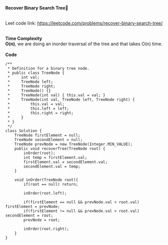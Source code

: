 **Recover Binary Search Tree🦽**<br><br>

Leet code link: https://leetcode.com/problems/recover-binary-search-tree/ <br><br>

**Time Complexity**<br>
**O(n)**, we are doing an inorder traversal of the tree and that takes O(n) time. 
<br><br>
**Code**<br>
```
/**
 * Definition for a binary tree node.
 * public class TreeNode {
 *     int val;
 *     TreeNode left;
 *     TreeNode right;
 *     TreeNode() {}
 *     TreeNode(int val) { this.val = val; }
 *     TreeNode(int val, TreeNode left, TreeNode right) {
 *         this.val = val;
 *         this.left = left;
 *         this.right = right;
 *     }
 * }
 */
class Solution {
    TreeNode firstElement = null;
    TreeNode secondElement = null;
    TreeNode prevNode = new TreeNode(Integer.MIN_VALUE);
    public void recoverTree(TreeNode root) {
        inOrder(root);
        int temp = firstElement.val;
        firstElement.val = secondElement.val;
        secondElement.val = temp;
    }
    
    void inOrder(TreeNode root){
        if(root == null) return;
        
        inOrder(root.left);
        
        if(firstElement == null && prevNode.val > root.val) firstElement = prevNode;
        if(firstElement != null && prevNode.val > root.val) secondElement = root;
        prevNode = root;
        
        inOrder(root.right);
    }
}
```
